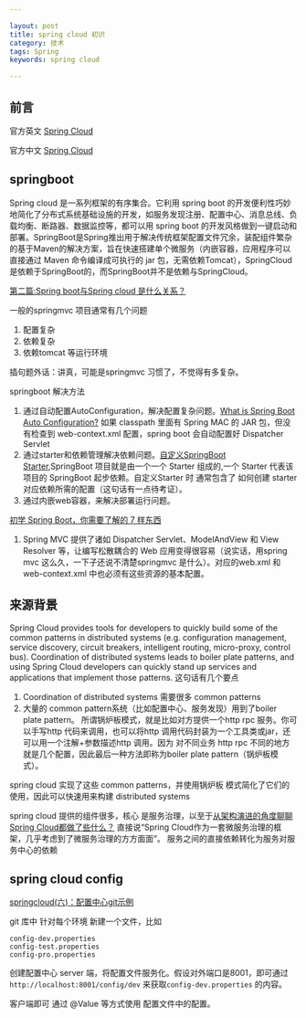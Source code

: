 ```yaml
---

layout: post
title: spring cloud 初识
category: 技术
tags: Spring
keywords: spring cloud

---
```


## 前言

官方英文 [Spring Cloud](http://cloud.spring.io/spring-cloud-static/Dalston.SR2/#_spring_cloud_config)

官方中文 [Spring Cloud](https://springcloud.cc/spring-cloud-dalston.html)

## springboot 

Spring cloud 是一系列框架的有序集合。它利用 spring boot 的开发便利性巧妙地简化了分布式系统基础设施的开发，如服务发现注册、配置中心、消息总线、负载均衡、断路器、数据监控等，都可以用 spring boot 的开发风格做到一键启动和部署。SpringBoot是Spring推出用于解决传统框架配置文件冗余，装配组件繁杂的基于Maven的解决方案，旨在快速搭建单个微服务（内嵌容器，应用程序可以直接通过 Maven 命令编译成可执行的 jar 包，无需依赖Tomcat），SpringCloud是依赖于SpringBoot的，而SpringBoot并不是依赖与SpringCloud。

[第二篇:Spring boot与Spring cloud 是什么关系？](https://zhuanlan.zhihu.com/p/30211072)

一般的springmvc 项目通常有几个问题

1. 配置复杂
2. 依赖复杂
3. 依赖tomcat 等运行环境

插句题外话：讲真，可能是springmvc 习惯了，不觉得有多复杂。

springboot 解决方法

1. 通过自动配置AutoConfiguration，解决配置复杂问题。[What is Spring Boot Auto Configuration?](http://www.springboottutorial.com/spring-boot-auto-configuration) 如果 classpath 里面有 Spring MAC 的 JAR 包，但没有检查到 web-context.xml 配置，spring boot 会自动配置好 Dispatcher Servlet 
2. 通过starter和依赖管理解决依赖问题。[自定义SpringBoot Starter](http://objcoding.com/2018/02/02/Costom-SpringBoot-Starter/),SpringBoot 项目就是由一个一个 Starter 组成的,一个 Starter 代表该项目的 SpringBoot 起步依赖。自定义Starter 时 通常包含了 如何创建 starter 对应依赖所需的配置（这句话有一点待考证）。
3. 通过内嵌web容器，来解决部署运行问题。


[初学 Spring Boot，你需要了解的 7 样东西](https://juejin.im/post/5a50b189518825732334f713)

1. Spring MVC 提供了诸如 Dispatcher Servlet、ModelAndView 和 View Resolver 等，让编写松散耦合的 Web 应用变得很容易（说实话，用spring mvc 这么久，一下子还说不清楚springmvc 是什么）。对应的web.xml 和 web-context.xml 中也必须有这些资源的基本配置。


## 来源背景

Spring Cloud provides tools for developers to quickly build some of the common patterns in distributed systems (e.g. configuration management, service discovery, circuit breakers, intelligent routing, micro-proxy, control bus). Coordination of distributed systems leads to boiler plate patterns, and using Spring Cloud developers can quickly stand up services and applications that implement those patterns. 这句话有几个要点

1. Coordination of distributed systems 需要很多 common patterns
2. 大量的 common pattern系统（比如配置中心、服务发现）用到了boiler plate pattern。 所谓锅炉板模式，就是比如对方提供一个http rpc 服务。你可以手写http 代码来调用，也可以将http 调用代码封装为一个工具类或jar，还可以用一个注解+参数描述http 调用。因为 对不同业务 http rpc 不同的地方就是几个配置，因此最后一种方法即称为boiler plate pattern（锅炉板模式）。

spring cloud 实现了这些 common patterns，并使用锅炉板 模式简化了它们的使用，因此可以快速用来构建 distributed systems

spring cloud 提供的组件很多，核心 是服务治理，以至于[从架构演进的角度聊聊Spring Cloud都做了些什么？](http://www.ityouknow.com/springcloud/2017/11/02/framework-and-springcloud.html) 直接说“Spring Cloud作为一套微服务治理的框架，几乎考虑到了微服务治理的方方面面”。 服务之间的直接依赖转化为服务对服务中心的依赖

## spring cloud config

[springcloud(六)：配置中心git示例](http://www.ityouknow.com/springcloud/2017/05/22/springcloud-config-git.html)

git 库中 针对每个环境 新建一个文件，比如

	config-dev.properties
	config-test.properties
	config-pro.properties
	
创建配置中心 server 端，将配置文件服务化。假设对外端口是8001，即可通过`http://localhost:8001/config/dev` 来获取`config-dev.properties` 的内容。

客户端即可 通过 @Value 等方式使用 配置文件中的配置。